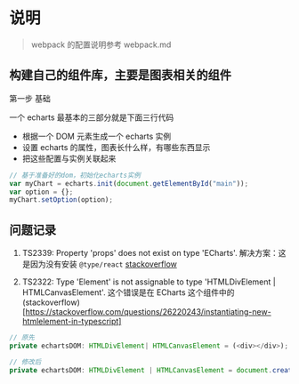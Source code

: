 # 说明

> webpack 的配置说明参考 webpack.md

## 构建自己的组件库，主要是图表相关的组件

第一步 基础

一个 echarts 最基本的三部分就是下面三行代码

-   根据一个 DOM 元素生成一个 echarts 实例
-   设置 echarts 的属性，图表长什么样，有哪些东西显示
-   把这些配置与实例关联起来

```js
// 基于准备好的dom，初始化echarts实例
var myChart = echarts.init(document.getElementById("main"));
var option = {};
myChart.setOption(option);
```

## 问题记录

1. TS2339: Property 'props' does not exist on type 'ECharts'.
   解决方案：这是因为没有安装 `@type/react` [stackoverflow](https://stackoverflow.com/questions/47387628/ts2339-property-props-does-not-exist-on-type-home)

2. TS2322: Type 'Element' is not assignable to type 'HTMLDivElement | HTMLCanvasElement'.
   这个错误是在 ECharts 这个组件中的 (stackoverflow)[https://stackoverflow.com/questions/26220243/instantiating-new-htmlelement-in-typescript]

```ts
// 原先
private echartsDOM: HTMLDivElement| HTMLCanvasElement = (<div></div>);

// 修改后
private echartsDOM: HTMLDivElement | HTMLCanvasElement = document.createElement('div');
```
